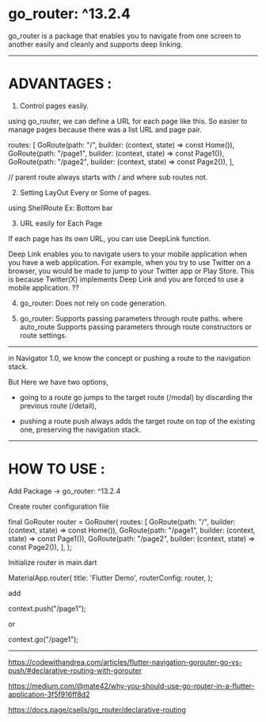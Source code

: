 # go_router: ^13.2.4

go_router is a package that enables you to navigate from one screen to another easily and cleanly and supports deep linking.

---

# ADVANTAGES :

1. Control pages easily.

using go_router, we can define a URL for each page like this. So easier to manage pages because there was a list URL and page pair.

routes: [
GoRoute(path: "/", builder: (context, state) => const Home()),
GoRoute(path: "/page1", builder: (context, state) => const Page1()),
GoRoute(path: "/page2", builder: (context, state) => const Page2()),
],

// parent route always starts with / and where sub routes not.

2. Setting LayOut Every or Some of pages.

using ShellRoute
Ex: Bottom bar

3. URL easily for Each Page

If each page has its own URL, you can use DeepLink function.

Deep Link enables you to navigate users to your mobile application when you have a web application. For example, when you try to use Twitter on a browser, you would be made to jump to your Twitter app or Play Store. This is because Twitter(X) implements Deep Link and you are forced to use a mobile application. ??

4. go_router: Does not rely on code generation.

5. go_router: Supports passing parameters through route paths. where
   auto_route Supports passing parameters through route constructors or route settings.

---

in Navigator 1.0, we know the concept or pushing a route to the navigation stack.

But Here we have two options,

- going to a route
  go jumps to the target route (/modal) by discarding the previous route (/detail),

- pushing a route
  push always adds the target route on top of the existing one, preserving the navigation stack.

---

# HOW TO USE :

Add Package -> go_router: ^13.2.4

Create router configuration file

final GoRouter router = GoRouter(
routes: [
GoRoute(path: "/", builder: (context, state) => const Home()),
GoRoute(path: "/page1", builder: (context, state) => const Page1()),
GoRoute(path: "/page2", builder: (context, state) => const Page2()),
],
);

Initialize router in main.dart

MaterialApp.router(
title: 'Flutter Demo',
routerConfig: router,
);

add

context.push("/page1");

or

context.go("/page1");

---

https://codewithandrea.com/articles/flutter-navigation-gorouter-go-vs-push/#declarative-routing-with-gorouter

https://medium.com/@mate42/why-you-should-use-go-router-in-a-flutter-application-3f5f916ff8d2

https://docs.page/csells/go_router/declarative-routing
